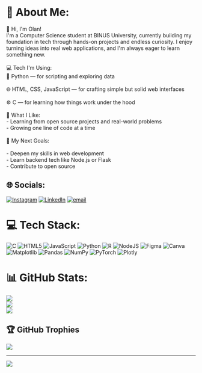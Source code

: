 # 💫 About Me:
👋 Hi, I'm Olan!<br>I'm a Computer Science student at BINUS University, currently building my foundation in tech through hands-on projects and endless curiosity. I enjoy turning ideas into real web applications, and I'm always eager to learn something new.<br><br>💻 Tech I'm Using:<br>🐍 Python — for scripting and exploring data<br><br>🌐 HTML, CSS, JavaScript — for crafting simple but solid web interfaces<br><br>⚙️ C — for learning how things work under the hood<br><br>🚀 What I Like:<br>- Learning from open source projects and real-world problems<br>- Growing one line of code at a time<br><br>🎯 My Next Goals:<br><br>- Deepen my skills in web development<br>- Learn backend tech like Node.js or Flask<br>- Contribute to open source<br>


## 🌐 Socials:
[![Instagram](https://img.shields.io/badge/Instagram-%23E4405F.svg?logo=Instagram&logoColor=white)](https://instagram.com/olan.ism) [![LinkedIn](https://img.shields.io/badge/LinkedIn-%230077B5.svg?logo=linkedin&logoColor=white)](https://linkedin.com/in/insan-maulana-104a04263) [![email](https://img.shields.io/badge/Email-D14836?logo=gmail&logoColor=white)](mailto:insan.maulana.ism@gmail.com) 

# 💻 Tech Stack:
![C](https://img.shields.io/badge/c-%2300599C.svg?style=for-the-badge&logo=c&logoColor=white) ![HTML5](https://img.shields.io/badge/html5-%23E34F26.svg?style=for-the-badge&logo=html5&logoColor=white) ![JavaScript](https://img.shields.io/badge/javascript-%23323330.svg?style=for-the-badge&logo=javascript&logoColor=%23F7DF1E) ![Python](https://img.shields.io/badge/python-3670A0?style=for-the-badge&logo=python&logoColor=ffdd54) ![R](https://img.shields.io/badge/r-%23276DC3.svg?style=for-the-badge&logo=r&logoColor=white) ![NodeJS](https://img.shields.io/badge/node.js-6DA55F?style=for-the-badge&logo=node.js&logoColor=white) ![Figma](https://img.shields.io/badge/figma-%23F24E1E.svg?style=for-the-badge&logo=figma&logoColor=white) ![Canva](https://img.shields.io/badge/Canva-%2300C4CC.svg?style=for-the-badge&logo=Canva&logoColor=white) ![Matplotlib](https://img.shields.io/badge/Matplotlib-%23ffffff.svg?style=for-the-badge&logo=Matplotlib&logoColor=black) ![Pandas](https://img.shields.io/badge/pandas-%23150458.svg?style=for-the-badge&logo=pandas&logoColor=white) ![NumPy](https://img.shields.io/badge/numpy-%23013243.svg?style=for-the-badge&logo=numpy&logoColor=white) ![PyTorch](https://img.shields.io/badge/PyTorch-%23EE4C2C.svg?style=for-the-badge&logo=PyTorch&logoColor=white) ![Plotly](https://img.shields.io/badge/Plotly-%233F4F75.svg?style=for-the-badge&logo=plotly&logoColor=white)
# 📊 GitHub Stats:
![](https://github-readme-stats.vercel.app/api?username=Olan.ism&theme=dark&hide_border=false&include_all_commits=false&count_private=false)<br/>
![](https://nirzak-streak-stats.vercel.app/?user=Olan.ism&theme=dark&hide_border=false)<br/>
![](https://github-readme-stats.vercel.app/api/top-langs/?username=Olan.ism&theme=dark&hide_border=false&include_all_commits=false&count_private=false&layout=compact)

## 🏆 GitHub Trophies
![](https://github-profile-trophy.vercel.app/?username=Olan.ism&theme=radical&no-frame=false&no-bg=true&margin-w=4)

---
[![](https://visitcount.itsvg.in/api?id=Olan.ism&icon=0&color=0)](https://visitcount.itsvg.in)

<!-- Proudly created with GPRM ( https://gprm.itsvg.in ) -->

